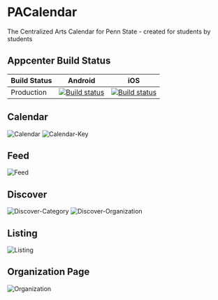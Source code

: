 # PACalendar
The Centralized Arts Calendar for Penn State - created for students by students

## Appcenter Build Status
| **Build Status**  | Android                                                                                                                                  | iOS                                                                                                                                      |
|-------------------|------------------------------------------------------------------------------------------------------------------------------------------|------------------------------------------------------------------------------------------------------------------------------------------|
| Production        | [![Build status](https://build.appcenter.ms/v0.1/apps/9e00786d-07da-4a59-bd0a-4f926e177a4b/branches/master/badge)](https://appcenter.ms) | [![Build status](https://build.appcenter.ms/v0.1/apps/3e4f3e83-e3b6-4c86-808e-d6cbc9cdb0e3/branches/master/badge)](https://appcenter.ms) |

## Calendar
![Calendar](screenshots/calendar.png)
![Calendar-Key](screenshots/calendar-key.png)

## Feed
![Feed](screenshots/feed.png)

## Discover
![Discover-Category](screenshots/discover-category.png)
![Discover-Organization](screenshots/discover-organization.png)

## Listing
![Listing](screenshots/listing-3.png)

## Organization Page
![Organization](screenshots/organization.png)

